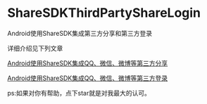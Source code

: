 # ShareSDKThirdPartyShareLogin
Android使用ShareSDK集成第三方分享和第三方登录

详细介绍见下列文章

[Android使用ShareSDK集成QQ、微信、微博等第三方分享](http://www.jianshu.com/p/f74f7f010b1d)

[Android使用ShareSDK集成QQ、微信、微博等第三方登录](http://www.jianshu.com/p/c104fa307c60)

ps:如果对你有帮助，点下star就是对我最大的认可。
